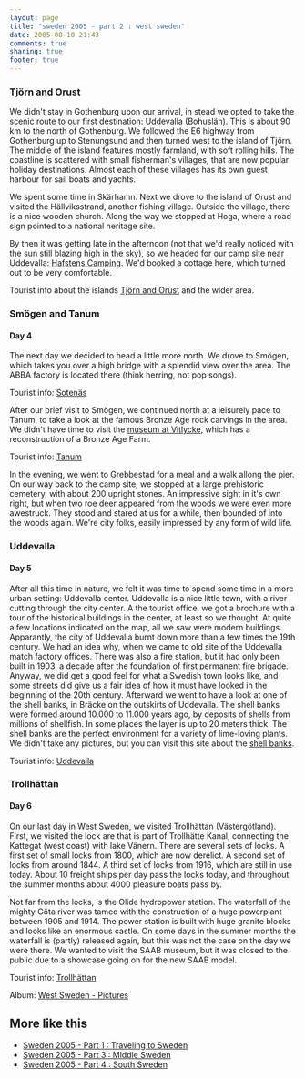 ```yaml
---
layout: page
title: "sweden 2005 - part 2 : west sweden"
date: 2005-08-10 21:43
comments: true
sharing: true
footer: true
---
```

### Tjörn and Orust

We didn't stay in Gothenburg upon our arrival, in stead we opted to take the
scenic route to our first destination: Uddevalla (Bohuslän). This is about 90
km to the north of Gothenburg. We followed the E6 highway from Gothenburg up
to Stenungsund and then turned west to the island of Tjörn. The middle of the
island features mostly farmland, with soft rolling hills. The coastline is
scattered with small fisherman's villages, that are now popular holiday
destinations. Almost each of these villages has its own guest harbour for sail
boats and yachts.

We spent some time in Skärhamn. Next we drove to the island of Orust and
visited the Hällviksstrand, another fishing village. Outside the village,
there is a nice wooden church. Along the way we stopped at Hoga, where a road
sign pointed to a national heritage site.

By then it was getting late in the afternoon (not that we'd really noticed
with the sun still blazing high in the sky), so we headed for our camp site
near Uddevalla: [Hafstens Camping](http://hafsten.se). We'd booked a cottage
here, which turned out to be very comfortable.

Tourist info about the islands [Tjörn and
Orust](http://sodrabohuslan.vastsverige.com/templates/default____7346.aspx)
and the wider area.

### Smögen and Tanum

#### Day 4

The next day we decided to head a little more north. We drove to Smögen, which
takes you over a high bridge with a splendid view over the area. The ABBA
factory is located there (think herring, not pop songs).

Tourist info:
[Sotenäs](http://sotenas.vastsverige.com/templates/default____2311.aspx)

After our brief visit to Smögen, we continued north at a leisurely pace to
Tanum, to take a look at the famous Bronze Age rock carvings in the area. We
didn't have time to visit the [museum at
Vitlycke](http://www.vitlyckemuseum.se/Kultur_Default.aspx?id=47469), which
has a reconstruction of a Bronze Age Farm.

Tourist info:
[Tanum](http://tanum.vastsverige.com/templates/default____2405.aspx)

In the evening, we went to Grebbestad for a meal and a walk allong the pier.
On our way back to the camp site, we stopped at a large prehistoric cemetery,
with about 200 upright stones. An impressive sight in it's own right, but when
two roe deer appeared from the woods we were even more awestruck. They stood
and stared at us for a while, then bounded of into the woods again. We're city
folks, easily impressed by any form of wild life.

### Uddevalla

#### Day 5

After all this time in nature, we felt it was time to spend some time in a
more urban setting: Uddevalla center. Uddevalla is a nice little town, with a
river cutting through the city center. A the tourist office, we got a brochure
with a tour of the historical buildings in the center, at least so we thought.
At quite a few locations indicated on the map, all we saw were modern
buildings.  
Apparantly, the city of Uddevalla burnt down more than a few times the 19th
century. We had an idea why, when we came to old site of the Uddevalla match
factory offices. There was also a fire station, but it had only been built in
1903, a decade after the foundation of first permanent fire brigade.  
Anyway, we did get a good feel for what a Swedish town looks like, and some
streets did give us a fair idea of how it must have looked in the beginning of
the 20th century. Afterward we went to have a look at one of the shell banks,
in Bräcke on the outskirts of Uddevalla. The shell banks were formed around
10.000 to 11.000 years ago, by deposits of shells from millions of shellfish.
In some places the layer is up to 20 meters thick. The shell banks are the
perfect environment for a variety of lime-loving plants. We didn't take any
pictures, but you can visit this site about the [shell
banks](http://www.freewebs.com/gitawiklund/shellbank.html).

Tourist info:
[Uddevalla](http://uddevalla.vastsverige.com/templates/default____2430.aspx)

### Trollhättan

#### Day 6

On our last day in West Sweden, we visited Trollhättan (Västergötland). First,
we visited the lock are that is part of Trollhätte Kanal, connecting the
Kattegat (west coast) with lake Vänern. There are several sets of locks. A
first set of small locks from 1800, which are now derelict. A second set of
locks from around 1844. A third set of locks from 1916, which are still in use
today. About 10 freight ships per day pass the locks today, and throughout the
summer months about 4000 pleasure boats pass by.

Not far from the locks, is the Olide hydropower station. The waterfall of the
mighty Göta river was tamed with the construction of a huge powerplant between
1905 and 1914. The power station is built with huge granite blocks and looks
like an enormous castle. On some days in the summer months the waterfall is
(partly) released again, but this was not the case on the day we were there.
We wanted to visit the SAAB museum, but it was closed to the public due to a
showcase going on for the new SAAB model.

Tourist info:
[Trollhättan](http://www1.vastsverige.com/templates/default____10336.aspx)

Album: [West Sweden - Pictures](http://rossen.be/gallery/?set=72157624541038723)

## More like this

  * [Sweden 2005 - Part 1 : Traveling to Sweden](/travelogue/sweden-2005-part-1-traveling-to-sweden)
  * [Sweden 2005 - Part 3 : Middle Sweden](/travelogue/sweden-2005-part-3-middle-sweden)
  * [Sweden 2005 - Part 4 : South Sweden](/travelogue/sweden-2005-part-4-south-sweden)

